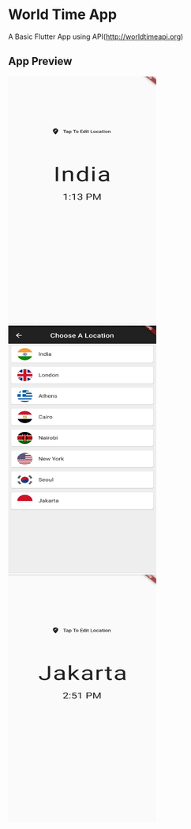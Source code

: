 # World Time App
A Basic Flutter App using API(http://worldtimeapi.org)
## App Preview
<div>
<img src="appImg/first.jpg" width="300" height="500"/>
</div>
<div>
<img src="appImg/second.jpg" width="300" height="500"/>
</div>
<div>
<img src="appImg/third.jpg" width="300" height="500"/>
</div>
